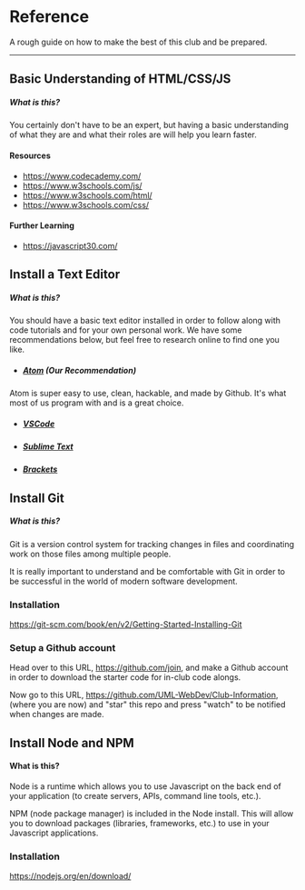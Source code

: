 # Reference

A rough guide on how to make the best of this club and be prepared.

----
## Basic Understanding of HTML/CSS/JS
##### What is this?
You certainly don't have to be an expert, but having a basic understanding of what they are and what their roles are will help you learn faster.

#### Resources
* https://www.codecademy.com/
* https://www.w3schools.com/js/
* https://www.w3schools.com/html/
* https://www.w3schools.com/css/

#### Further Learning
* https://javascript30.com/

## Install a Text Editor
##### What is this?
You should have a basic text editor installed in order to follow along with code tutorials and for your own personal work. We have some recommendations below, but feel free to research online to find one you like.

* ##### [Atom](https://atom.io) (Our Recommendation)
Atom is super easy to use, clean, hackable, and made by Github. It's what most of us program with and is a great choice.

* ##### [VSCode](https://code.visualstudio.com/)

* ##### [Sublime Text](https://www.sublimetext.com/)

* ##### [Brackets](http://brackets.io/)

## Install Git
##### What is this?
Git is a version control system for tracking changes in files and coordinating work on those files among multiple people.

It is really important to understand and be comfortable with Git in order to be successful in the world of modern software development.

### Installation
https://git-scm.com/book/en/v2/Getting-Started-Installing-Git

### Setup a Github account
Head over to this URL, https://github.com/join, and make a Github account in order to download the starter code for in-club code alongs.



Now go to this URL, https://github.com/UML-WebDev/Club-Information, (where you are now) and "star" this repo and press "watch" to be notified when changes are made.

## Install Node and NPM
#### What is this?
Node is a runtime which allows you to use Javascript on the back end of your application (to create servers, APIs, command line tools, etc.).

NPM (node package manager) is included in the Node install. This will allow you to download packages (libraries, frameworks, etc.) to use in your Javascript applications.

### Installation
https://nodejs.org/en/download/

